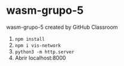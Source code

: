 # wasm-grupo-5
wasm-grupo-5 created by GitHub Classroom
1. ```npm install```
2. ```npm i vis-network```
3. ```python3 -m http.server```
4. Abrir localhost:8000
